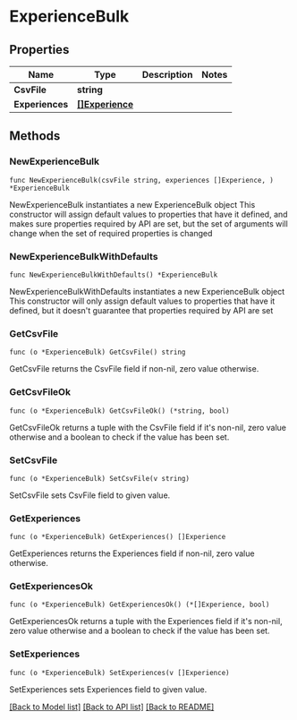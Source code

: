# ExperienceBulk

## Properties

Name | Type | Description | Notes
------------ | ------------- | ------------- | -------------
**CsvFile** | **string** |  | 
**Experiences** | [**[]Experience**](Experience.md) |  | 

## Methods

### NewExperienceBulk

`func NewExperienceBulk(csvFile string, experiences []Experience, ) *ExperienceBulk`

NewExperienceBulk instantiates a new ExperienceBulk object
This constructor will assign default values to properties that have it defined,
and makes sure properties required by API are set, but the set of arguments
will change when the set of required properties is changed

### NewExperienceBulkWithDefaults

`func NewExperienceBulkWithDefaults() *ExperienceBulk`

NewExperienceBulkWithDefaults instantiates a new ExperienceBulk object
This constructor will only assign default values to properties that have it defined,
but it doesn't guarantee that properties required by API are set

### GetCsvFile

`func (o *ExperienceBulk) GetCsvFile() string`

GetCsvFile returns the CsvFile field if non-nil, zero value otherwise.

### GetCsvFileOk

`func (o *ExperienceBulk) GetCsvFileOk() (*string, bool)`

GetCsvFileOk returns a tuple with the CsvFile field if it's non-nil, zero value otherwise
and a boolean to check if the value has been set.

### SetCsvFile

`func (o *ExperienceBulk) SetCsvFile(v string)`

SetCsvFile sets CsvFile field to given value.


### GetExperiences

`func (o *ExperienceBulk) GetExperiences() []Experience`

GetExperiences returns the Experiences field if non-nil, zero value otherwise.

### GetExperiencesOk

`func (o *ExperienceBulk) GetExperiencesOk() (*[]Experience, bool)`

GetExperiencesOk returns a tuple with the Experiences field if it's non-nil, zero value otherwise
and a boolean to check if the value has been set.

### SetExperiences

`func (o *ExperienceBulk) SetExperiences(v []Experience)`

SetExperiences sets Experiences field to given value.



[[Back to Model list]](../README.md#documentation-for-models) [[Back to API list]](../README.md#documentation-for-api-endpoints) [[Back to README]](../README.md)


